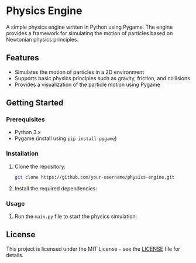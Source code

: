 # Physics Engine

A simple physics engine written in Python using Pygame. The engine provides a framework for simulating the motion of particles based on Newtonian physics principles.

## Features

- Simulates the motion of particles in a 2D environment
- Supports basic physics principles such as gravity, friction, and collisions
- Provides a visualization of the particle motion using Pygame

## Getting Started

### Prerequisites

- Python 3.x
- Pygame (install using `pip install pygame`)

### Installation

1. Clone the repository:

   ```sh
   git clone https://github.com/your-username/physics-engine.git
   
2. Install the required dependencies:

### Usage

1. Run the `main.py` file to start the physics simulation:

## License

This project is licensed under the MIT License - see the [LICENSE](LICENSE) file for details.



